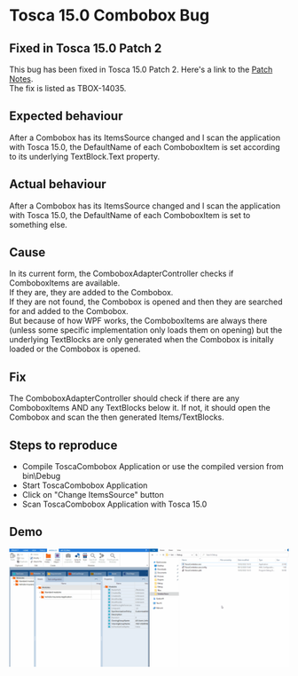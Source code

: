# Tosca 15.0 Combobox Bug

## Fixed in Tosca 15.0 Patch 2
This bug has been fixed in Tosca 15.0 Patch 2. Here's a link to the [Patch Notes](https://documentation.tricentis.com/tosca/1500/en/content/resources/webhelp/patch_notes_testsuite.htm#Resolvedissues).  
The fix is listed as TBOX-14035.

## Expected behaviour
After a Combobox has its ItemsSource changed and I scan the application with Tosca 15.0, the DefaultName of each ComboboxItem is set according to its underlying TextBlock.Text property. 

## Actual behaviour 
After a Combobox has its ItemsSource changed and I scan the application with Tosca 15.0, the DefaultName of each ComboboxItem is set to something else.

## Cause 
In its current form, the ComboboxAdapterController checks if ComboboxItems are available.  
If they are, they are added to the Combobox.  
If they are not found, the Combobox is opened and then they are searched for and added to the Combobox.  
But because of how WPF works, the ComboboxItems are always there (unless some specific implementation only loads them on opening) but the underlying TextBlocks are only generated when the Combobox is initally loaded or the Combobox is opened. 

## Fix
The ComboboxAdapterController should check if there are any ComboboxItems AND any TextBlocks below it. If not, it should open the Combobox and scan the then generated Items/TextBlocks.

## Steps to reproduce

* Compile ToscaCombobox Application or use the compiled version from bin\Debug
* Start ToscaCombobox Application
* Click on "Change ItemsSource" button
* Scan ToscaCombobox Application with Tosca 15.0

## Demo
<img src="./tosca-15.0-combobox.gif?raw=true">
